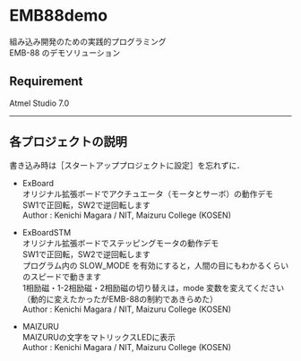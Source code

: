 # EMB88demo
組み込み開発のための実践的プログラミング  
EMB-88 のデモソリューション

## Requirement
Atmel Studio 7.0

***
## 各プロジェクトの説明 
書き込み時は［スタートアッププロジェクトに設定］を忘れずに．

- ExBoard  
オリジナル拡張ボードでアクチュエータ（モータとサーボ）の動作デモ  
SW1で正回転，SW2で逆回転します  
Author : Kenichi Magara / NIT, Maizuru College (KOSEN)

- ExBoardSTM  
オリジナル拡張ボードでステッピングモータの動作デモ  
SW1で正回転，SW2で逆回転します  
プログラム内の SLOW_MODE を有効にすると，人間の目にもわかるくらいのスピードで動きます  
1相励磁・1-2相励磁・2相励磁の切り替えは，mode 変数を変えてください  
（動的に変えたかったがEMB-88の制約であきらめた）  
Author : Kenichi Magara / NIT, Maizuru College (KOSEN)

- MAIZURU  
MAIZURUの文字をマトリックスLEDに表示  
Author : Kenichi Magara / NIT, Maizuru College (KOSEN)
